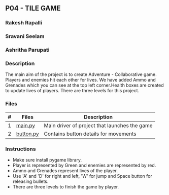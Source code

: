 ## P04 - TILE GAME

### Rakesh Rapalli
### Sravani Seelam
### Ashritha Parupati

### Description

The main aim of the project is to create Adventure - Collaborative game. Players and enemies hit each other for lives. We have added Ammo and Grenades which you can see at the top left corner.Health boxes are created to update lives of players. There are three levels for this project.


### Files

|  #  | Files | Description                     |
|:---:| ----- | ------------------------------- |
|  1  | [main.py](https://github.com/ashrithap02/5443-2D-Parupati/blob/main/Assignments/P04/main.py) | Main driver of project that launches the game |
|  2  | [button.py](https://github.com/ashrithap02/5443-2D-Parupati/blob/main/Assignments/P04/button.py) | Contains button details for movements |

### Instructions

- Make sure install pygame library.
- Player is represented by Green and enemies are represented by red.
- Ammo and Grenades represent lives of the player.
- Use 'A' and 'D' for right and left, 'W' for jump and Space button for releasing bullets.
- There are three levels to finish the game by player.
